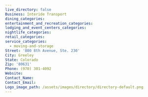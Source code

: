 ```yaml
---
live_directory: false
Business: Interide Transport
dining_categories:
entertainment_and_recreation_categories:
lodging_and_event_centers_categories:
nightlife_categories:
retail_categories:
service_categories:
  - moving-and-storage
Street: '800 8th Avenue, Ste. 230'
City: Greeley
State: Colorado
Zip: '80631'
Phone: (970) 301-4092
Website:
Contact_Name:
Contact_Email:
Logo_image_path: /assets/images/directory/directory-default.png
---
```



